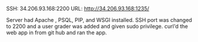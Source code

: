 SSH: 34.206.93.168:2200
URL: http://34.206.93.168:1235/

Server had Apache , PSQL, PIP, and WSGI installed. SSH port was changed to 2200 and a user grader was added and given sudo privilege. curl'd the web app in from git hub and ran the app.
